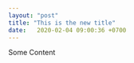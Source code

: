 ```yaml
---
layout: "post"
title: "This is the new title"
date:   2020-02-04 09:00:36 +0700
---
```

Some Content